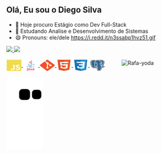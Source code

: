 ## Olá, Eu sou o Diego Silva

- 🔭 Hoje procuro Estágio como Dev Full-Stack
- 🌱 Estudando Analise e Desenvolvimento de Sistemas
- 😄 Pronouns: ele/dele https://i.redd.it/n3ssabp1hvz51.gif
<div>
  <a href="https://github.com/Diego-k2">
  <img height="180em" src="https://github-readme-stats.vercel.app/api?username=Diego-k2&show_icons=true&theme=dark&include_all_commits=true&count_private=true"/>
  <img height="180em" src="https://github-readme-stats.vercel.app/api/top-langs/?username=Diego-k2&layout=compact&langs_count=7&theme=dark"/>
</div>

<div style="display: inline_block"><br>
  <img align="center" alt="Die-Js" height="30" width="40" src="https://raw.githubusercontent.com/devicons/devicon/master/icons/javascript/javascript-plain.svg">
  <img align="center" alt="Die-Ts" height="30" width="40" src="https://github.com/devicons/devicon/blob/master/icons/java/java-original-wordmark.svg">
  <img align="center" alt="Die-GIT" height="30" width="40" src="https://github.com/devicons/devicon/blob/master/icons/git/git-original.svg">
  <img align="center" alt="Die-HTML" height="30" width="40" src="https://raw.githubusercontent.com/devicons/devicon/master/icons/html5/html5-original.svg">
  <img align="center" alt="Die-CSS" height="30" width="40" src="https://github.com/devicons/devicon/blob/master/icons/css3/css3-original.svg">
  <img align="center" alt="Die-post" height="30" width="40" src="https://github.com/devicons/devicon/blob/master/icons/postgresql/postgresql-original.svg">
   <img align="right" height="150" width="200" alt="Rafa-yoda" src="https://i.redd.it/n3ssabp1hvz51.gif">
</div> 

![Snake animation](https://github.com/rafaballerini/rafaballerini/blob/output/github-contribution-grid-snake.svg)
  
   
